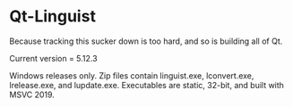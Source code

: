 Qt-Linguist
===========
Because tracking this sucker down is too hard, and so is building all of Qt.

Current version = 5.12.3

Windows releases only. Zip files contain linguist.exe, lconvert.exe, lrelease.exe, and lupdate.exe. Executables are static, 32-bit, and built with MSVC 2019.
